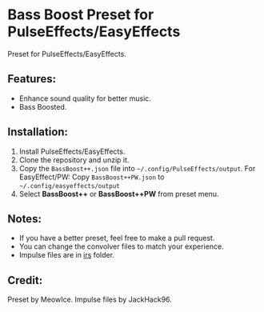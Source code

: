 # Bass Boost Preset for PulseEffects/EasyEffects
Preset for PulseEffects/EasyEffects.


## Features:
- Enhance sound quality for better music.
- Bass Boosted.

## Installation:
1. Install PulseEffects/EasyEffects.
2. Clone the repository and unzip it.
3. Copy the `BassBoost++.json` file into `~/.config/PulseEffects/output`. For EasyEffect/PW: Copy `BassBoost++PW.json` to `~/.config/easyeffects/output`
4. Select **BassBoost++** or **BassBoost++PW** from preset menu.

## Notes:
- If you have a better preset, feel free to make a pull request.
- You can change the convolver files to match your experience.
- Impulse files are in [irs](irs/) folder.

## Credit:
Preset by MeowIce. Impulse files by JackHack96.
